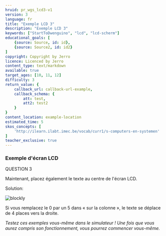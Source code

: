 ```yaml
---
hruid: pr_wgs_lcd3-v1
version: 3
language: fr
title: "Exemple LCD 3"
description: "Exemple LCD 3"
keywords: ["StartToDwenguino", "lcd", "lcd-scherm"]
educational_goals: [
    {source: Source, id: id}, 
    {source: Source2, id: id2}
]
copyright: Copyright by Jerro
licence: Licenced by Jerro
content_type: text/markdown
available: true
target_ages: [10, 11, 12]
difficulty: 3
return_value: {
    callback_url: callback-url-example,
    callback_schema: {
        att: test,
        att2: test2
    }
}
content_location: example-location
estimated_time: 5
skos_concepts: [
    'http://ilearn.ilabt.imec.be/vocab/curr1/s-computers-en-systemen'
]
teacher_exclusive: true
---
```

### Exemple d'écran LCD

QUESTION 3

Maintenant, placez également le texte au centre de l'écran LCD.

Solution:

![blockly](@learning-object/LCDM3-v1/fr/3)

Si vous remplacez le 0 par un 5 dans « sur la colonne », le texte se déplace de 4 places vers la droite.

*Testez ces exemples vous-même dans le simulateur ! Une fois que vous aurez compris son fonctionnement, vous pourrez commencer vous-même.*